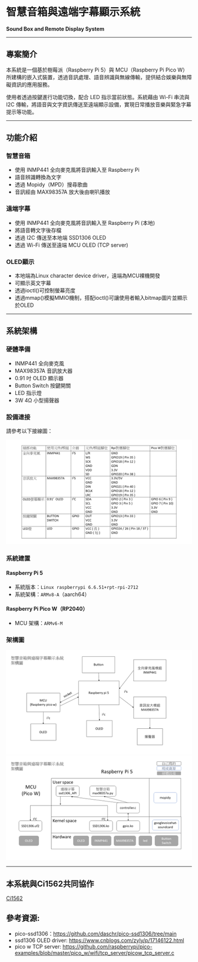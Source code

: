 # 智慧音箱與遠端字幕顯示系統  
**Sound Box and Remote Display System**

---

## 專案簡介
本系統是一個基於樹莓派（Raspberry Pi 5）與 MCU（Raspberry Pi Pico W）所建構的嵌入式裝置，透過音訊處理、語音辨識與無線傳輸，提供結合娛樂與無障礙資訊的應用服務。

使用者透過按鍵進行功能切換，配合 LED 指示當前狀態。系統藉由 Wi-Fi 串流與 I2C 傳輸，將語音與文字資訊傳送至遠端顯示設備，實現日常播放音樂與緊急字幕提示等功能。

---

## 功能介紹

### 智慧音箱
- 使用 INMP441 全向麥克風將音訊輸入至 Raspberry Pi
- 語音辨識轉換為文字
- 透過 Mopidy（MPD）搜尋歌曲
- 音訊經由 MAX98357A 放大後由喇叭播放

### 遠端字幕
- 使用 INMP441 全向麥克風將音訊輸入至 Raspberry Pi (本地)
- 將語音轉文字後存檔
- 透過 I2C 傳送至本地端 SSD1306 OLED 
- 透過 Wi-Fi 傳送至遠端 MCU OLED (TCP server)

### OLED顯示
- 本地端為Linux character device driver，遠端為MCU裸機開發
- 可顯示英文字幕
- 透過ioctl()可控制螢幕亮度
- 透過mmap()模擬MMIO機制，搭配ioctl()可讓使用者輸入bitmap圖片並顯示於OLED

---

## 系統架構

### 硬體準備
- INMP441 全向麥克風
- MAX98357A 音訊放大器
- 0.91 吋 OLED 顯示器
- Button Switch 按鍵開關
- LED 指示燈
- 3W 4Ω 小型揚聲器

### 設備連接
請參考以下接線圖：

![接線圖](wiring.png)

### 系統建置

#### Raspberry Pi 5
- 系統版本：`Linux raspberrypi 6.6.51+rpt-rpi-2712`
- 系統架構：`ARMv8-A`（aarch64）

#### Raspberry Pi Pico W（RP2040）
- MCU 架構：`ARMv6-M`

### 架構圖
![系統架構圖1](architecture_1.png)
![系統架構圖2](architecture_2.png)

---

## 本系統與Ci1562共同協作
[Ci1562]( https://github.com/Ci1562/sound_box)

## 參考資源:
- pico-ssd1306：https://github.com/daschr/pico-ssd1306/tree/main
- ssd1306 OLED driver: https://www.cnblogs.com/zyly/p/17146122.html
- pico w TCP server: https://github.com/raspberrypi/pico-examples/blob/master/pico_w/wifi/tcp_server/picow_tcp_server.c


